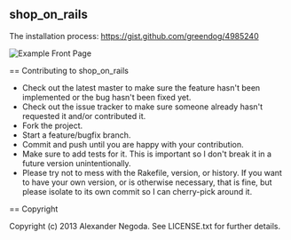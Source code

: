 ## shop_on_rails

The installation process: https://gist.github.com/greendog/4985240


![Example Front Page](http://www.gdriveurl.com/?idl=613650319782&out=1)

== Contributing to shop_on_rails
 
* Check out the latest master to make sure the feature hasn't been implemented or the bug hasn't been fixed yet.
* Check out the issue tracker to make sure someone already hasn't requested it and/or contributed it.
* Fork the project.
* Start a feature/bugfix branch.
* Commit and push until you are happy with your contribution.
* Make sure to add tests for it. This is important so I don't break it in a future version unintentionally.
* Please try not to mess with the Rakefile, version, or history. If you want to have your own version, or is otherwise necessary, that is fine, but please isolate to its own commit so I can cherry-pick around it.

== Copyright

Copyright (c) 2013 Alexander Negoda. See LICENSE.txt for
further details.


